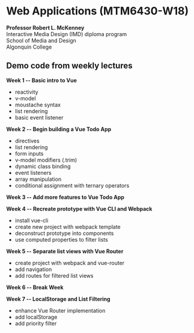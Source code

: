 # Web Applications (MTM6430-W18)
**Professor Robert L. McKenney**  
Interactive Media Design (IMD) diploma program  
School of Media and Design  
Algonquin College

## Demo code from weekly lectures
**Week 1 -- Basic intro to Vue**
 - reactivity
 - v-model
 - moustache syntax
 - list rendering
 - basic event listener

**Week 2 -- Begin building a Vue Todo App**
 - directives
 - list rendering 
 - form inputs
 - v-model modifiers (.trim)
 - dynamic class binding
 - event listeners
 - array manipulation
 - conditional assignment with ternary operators

**Week 3 -- Add more features to Vue Todo App**

**Week 4 -- Recreate prototype with Vue CLI and Webpack**
 - install vue-cli
 - create new project with webpack template
 - deconstruct prototype into components
 - use computed properties to filter lists

**Week 5 -- Separate list views with Vue Router**
 - create project with webpack and vue-router
 - add navigation
 - add routes for filtered list views
 
**Week 6 -- Break Week**

**Week 7 -- LocalStorage and List Filtering**
 - enhance Vue Router implementation
 - add localStorage
 - add priority filter